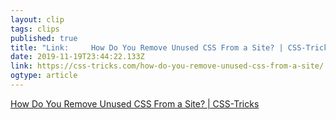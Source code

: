 ```yaml
---
layout: clip 
tags: clips 
published: true 
title: "Link:     How Do You Remove Unused CSS From a Site? | CSS-Tricks  " 
date: 2019-11-19T23:44:22.133Z 
link: https://css-tricks.com/how-do-you-remove-unused-css-from-a-site/ 
ogtype: article 
---
```

[    How Do You Remove Unused CSS From a Site? | CSS-Tricks  ](https://css-tricks.com/how-do-you-remove-unused-css-from-a-site/) 
